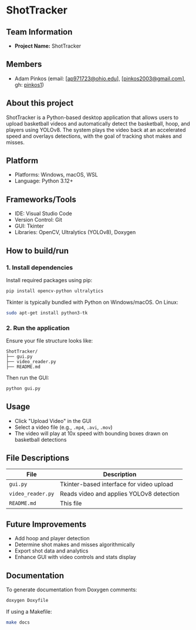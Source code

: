 # ShotTracker

## Team Information

* **Project Name:** ShotTracker

## Members

* Adam Pinkos (email: [ap971723@ohio.edu], [pinkos2003@gmail.com], gh: [pinkos1](https://github.com/pinkos1))

## About this project

ShotTracker is a Python-based desktop application that allows users to upload basketball videos and automatically detect the basketball, hoop, and players using YOLOv8. The system plays the video back at an accelerated speed and overlays detections, with the goal of tracking shot makes and misses.

## Platform

* Platforms: Windows, macOS, WSL
* Language: Python 3.12+

## Frameworks/Tools

* IDE: Visual Studio Code
* Version Control: Git
* GUI: Tkinter
* Libraries: OpenCV, Ultralytics (YOLOv8), Doxygen

## How to build/run

### 1. Install dependencies

Install required packages using pip:

```bash
pip install opencv-python ultralytics
```

Tkinter is typically bundled with Python on Windows/macOS. On Linux:

```bash
sudo apt-get install python3-tk
```

### 2. Run the application

Ensure your file structure looks like:

```
ShotTracker/
├── gui.py
├── video_reader.py
├── README.md
```

Then run the GUI:

```bash
python gui.py
```

## Usage

* Click "Upload Video" in the GUI
* Select a video file (e.g., `.mp4`, `.avi`, `.mov`)
* The video will play at 10x speed with bounding boxes drawn on basketball detections

## File Descriptions

| File              | Description                              |
| ----------------- | ---------------------------------------- |
| `gui.py`          | Tkinter-based interface for video upload |
| `video_reader.py` | Reads video and applies YOLOv8 detection |
| `README.md`       | This file                                |

## Future Improvements

* Add hoop and player detection
* Determine shot makes and misses algorithmically
* Export shot data and analytics
* Enhance GUI with video controls and stats display

## Documentation

To generate documentation from Doxygen comments:

```bash
doxygen Doxyfile
```

If using a Makefile:

```bash
make docs
```

